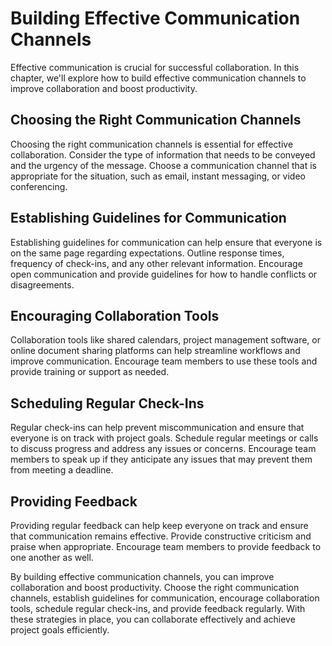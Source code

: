 Building Effective Communication Channels
===============================================================================

Effective communication is crucial for successful collaboration. In this chapter, we'll explore how to build effective communication channels to improve collaboration and boost productivity.

Choosing the Right Communication Channels
-----------------------------------------

Choosing the right communication channels is essential for effective collaboration. Consider the type of information that needs to be conveyed and the urgency of the message. Choose a communication channel that is appropriate for the situation, such as email, instant messaging, or video conferencing.

Establishing Guidelines for Communication
-----------------------------------------

Establishing guidelines for communication can help ensure that everyone is on the same page regarding expectations. Outline response times, frequency of check-ins, and any other relevant information. Encourage open communication and provide guidelines for how to handle conflicts or disagreements.

Encouraging Collaboration Tools
-------------------------------

Collaboration tools like shared calendars, project management software, or online document sharing platforms can help streamline workflows and improve communication. Encourage team members to use these tools and provide training or support as needed.

Scheduling Regular Check-Ins
----------------------------

Regular check-ins can help prevent miscommunication and ensure that everyone is on track with project goals. Schedule regular meetings or calls to discuss progress and address any issues or concerns. Encourage team members to speak up if they anticipate any issues that may prevent them from meeting a deadline.

Providing Feedback
------------------

Providing regular feedback can help keep everyone on track and ensure that communication remains effective. Provide constructive criticism and praise when appropriate. Encourage team members to provide feedback to one another as well.

By building effective communication channels, you can improve collaboration and boost productivity. Choose the right communication channels, establish guidelines for communication, encourage collaboration tools, schedule regular check-ins, and provide feedback regularly. With these strategies in place, you can collaborate effectively and achieve project goals efficiently.
